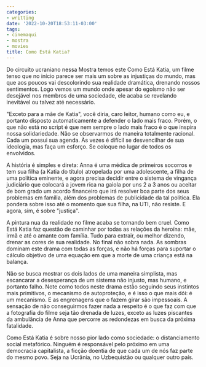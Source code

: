 ```yaml
---
categories:
- writting
date: '2022-10-20T18:53:11-03:00'
tags:
- cinemaqui
- mostra
- movies
title: Como Está Katia?
---
```


Do circuito ucraniano nessa Mostra temos este Como Está Katia, um filme tenso que no início parece ser mais um sobre as injustiças do mundo, mas que aos poucos vai descolorindo sua realidade dramática, drenando nossos sentimentos. Logo vemos um mundo onde apesar do egoísmo não ser desejável nos membros de uma sociedade, ele acaba se revelando inevitável ou talvez até necessário.

"Exceto para a mãe de Katia", você diria, caro leitor, humano como eu, e portanto disposto automaticamente a defender o lado mais fraco. Porém, o que não está no script é que nem sempre o lado mais fraco é o que inspira nossa solidariedade. Não se observarmos de maneira totalmente racional. Cada um possui sua agenda. Às vezes é difícil se desvencilhar de sua ideologia, mas faça um esforço. Se coloque no lugar de todos os envolvidos.

A história é simples e direta: Anna é uma médica de primeiros socorros e tem sua filha (a Katia do título) atropelada por uma adolescente, a filha de uma política eminente, e agora precisa decidir entre o sistema de vingança judiciário que colocará a jovem rica na gaiola por uns 2 a 3 anos ou aceitar de bom grado um acordo financeiro que irá resolver boa parte dos seus problemas em família, além dos problemas de publicidade da tal política. Ela pondera sobre isso até o momento que sua filha, na UTI, não resiste. E agora, sim, é sobre "justiça".

A pintura nua da realidade no filme acaba se tornando bem cruel. Como Está Katia faz questão de caminhar por todas as relações da heroína: mãe, irmã e até o amante com família. Tudo para extrair, ou melhor dizendo, drenar as cores de sua realidade. No final não sobra nada. As sombras dominam este drama com todas as forças, e não há forças para suportar o cálculo objetivo de uma equação em que a morte de uma criança está na balança.

Não se busca mostrar os dois lados de uma maneira simplista, mas escancarar a desesperança de um sistema não injusto, mas humano, e portanto falho. Note como todos neste drama estão seguindo seus instintos mais primitivos, o mecanismo de autoproteção, e é isso o que mais dói: é um mecanismo. E as engrenagens que o fazem girar são impessoais. A sensação de não conseguirmos fazer nada a respeito é o que faz com que a fotografia do filme seja tão drenada de luzes, exceto as luzes piscantes da ambulância de Anna que percorre as redondezas em busca da próxima fatalidade.

Como Está Katia é sobre nosso pior lado como sociedade: o distanciamento social metafórico. Ninguém é responsável pelo próximo em uma democracia capitalista, a ficção doentia de que cada um de nós faz parte do mesmo povo. Seja na Ucrânia, no Uzbequistão ou qualquer outro país.

